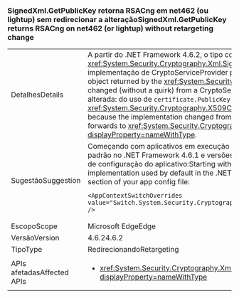### <a name="signedxmlgetpublickey-returns-rsacng-on-net462-or-lightup-without-retargeting-change"></a><span data-ttu-id="b5683-101">SignedXml.GetPublicKey retorna RSACng em net462 (ou lightup) sem redirecionar a alteração</span><span class="sxs-lookup"><span data-stu-id="b5683-101">SignedXml.GetPublicKey returns RSACng on net462 (or lightup) without retargeting change</span></span>

|   |   |
|---|---|
|<span data-ttu-id="b5683-102">Detalhes</span><span class="sxs-lookup"><span data-stu-id="b5683-102">Details</span></span>|<span data-ttu-id="b5683-103">A partir do .NET Framework 4.6.2, o tipo concreto de objeto retornado pelo método <xref:System.Security.Cryptography.Xml.SignedXml.GetPublicKey%2A?displayProperty=nameWithType> foi alterado (sem um quirk) de uma implementação de CryptoServiceProvider para uma implementação de Cng.</span><span class="sxs-lookup"><span data-stu-id="b5683-103">Starting with the .NET Framework 4.6.2, the concrete type of the object returned by the <xref:System.Security.Cryptography.Xml.SignedXml.GetPublicKey%2A?displayProperty=nameWithType> method changed (without a quirk) from a CryptoServiceProvider implementation to a Cng implementation.</span></span> <span data-ttu-id="b5683-104">Isso ocorreu porque a implementação foi alterada: do uso de <code>certificate.PublicKey.Key</code> para o uso do <code>certificate.GetAnyPublicKey</code> interno, que encaminha para <xref:System.Security.Cryptography.X509Certificates.RSACertificateExtensions.GetRSAPublicKey%2A?displayProperty=nameWithType>.</span><span class="sxs-lookup"><span data-stu-id="b5683-104">This is because the implementation changed from using <code>certificate.PublicKey.Key</code> to using the internal <code>certificate.GetAnyPublicKey</code> which forwards to <xref:System.Security.Cryptography.X509Certificates.RSACertificateExtensions.GetRSAPublicKey%2A?displayProperty=nameWithType>.</span></span>|
|<span data-ttu-id="b5683-105">Sugestão</span><span class="sxs-lookup"><span data-stu-id="b5683-105">Suggestion</span></span>|<span data-ttu-id="b5683-106">Começando com aplicativos em execução no .NET Framework 4.7.1, é possível usar a implementação de CryptoServiceProvider usada por padrão no .NET Framework 4.6.1 e versões anteriores adicionando a seguinte opção de configuração à seção [tempo de execução](~/docs/framework/configure-apps/file-schema/runtime/runtime-element.md) do arquivo de configuração do aplicativo:</span><span class="sxs-lookup"><span data-stu-id="b5683-106">Starting with apps running on the .NET Framework 4.7.1, you can use the CryptoServiceProvider implementation used by default in the .NET Framework 4.6.1 and earlier versions by adding the following configuration switch to the [runtime](~/docs/framework/configure-apps/file-schema/runtime/runtime-element.md) section of your app config file:</span></span><pre><code class="language-xml">&lt;AppContextSwitchOverrides value=&quot;Switch.System.Security.Cryptography.Xml.SignedXmlUseLegacyCertificatePrivateKey=true&quot; /&gt;&#13;&#10;</code></pre>|
|<span data-ttu-id="b5683-107">Escopo</span><span class="sxs-lookup"><span data-stu-id="b5683-107">Scope</span></span>|<span data-ttu-id="b5683-108">Microsoft Edge</span><span class="sxs-lookup"><span data-stu-id="b5683-108">Edge</span></span>|
|<span data-ttu-id="b5683-109">Versão</span><span class="sxs-lookup"><span data-stu-id="b5683-109">Version</span></span>|<span data-ttu-id="b5683-110">4.6.2</span><span class="sxs-lookup"><span data-stu-id="b5683-110">4.6.2</span></span>|
|<span data-ttu-id="b5683-111">Tipo</span><span class="sxs-lookup"><span data-stu-id="b5683-111">Type</span></span>|<span data-ttu-id="b5683-112">Redirecionando</span><span class="sxs-lookup"><span data-stu-id="b5683-112">Retargeting</span></span>|
|<span data-ttu-id="b5683-113">APIs afetadas</span><span class="sxs-lookup"><span data-stu-id="b5683-113">Affected APIs</span></span>|<ul><li><xref:System.Security.Cryptography.Xml.SignedXml.CheckSignatureReturningKey(System.Security.Cryptography.AsymmetricAlgorithm@)?displayProperty=nameWithType></li></ul>|

